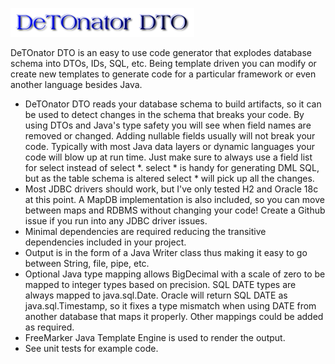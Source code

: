 ![Title](images/title.png)

DeTOnator DTO is an easy to use code generator that explodes database schema into DTOs, IDs, SQL, etc. Being template driven you can
modify or create new templates to generate code for a particular framework or even another language besides Java. 
* DeTOnator DTO reads your database schema to build artifacts, so it can be used to detect changes in the schema that breaks your
code. By using DTOs and Java's type safety you will see when field names are removed or changed. Adding nullable fields usually will
not break your code. Typically with most Java data layers or dynamic languages your code will blow up at run time. Just make sure to
always use a field list for select instead of select *. select * is handy for generating DML SQL, but as the table schema is altered
select * will pick up all the changes.
* Most JDBC drivers should work, but I've only tested H2 and Oracle 18c at this point. A MapDB implementation is also included, so
you can move between maps and RDBMS without changing your code! Create a Github issue if you run into any JDBC driver issues.
* Minimal dependencies are required reducing the transitive dependencies included in your project.
* Output is in the form of a Java Writer class thus making it easy to go between String, file, pipe, etc.
* Optional Java type mapping allows BigDecimal with a scale of zero to be mapped to integer types based on precision. SQL DATE types
are always mapped to java.sql.Date. Oracle will return SQL DATE as java.sql.Timestamp, so it fixes a type mismatch when using DATE
from another database that maps it properly.
Other mappings could be added as required.
* FreeMarker Java Template Engine is used to render the output.
* See unit tests for example code.

